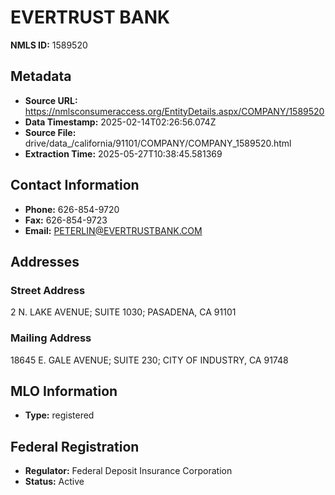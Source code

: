 # EVERTRUST BANK

**NMLS ID:** 1589520

## Metadata
- **Source URL:** https://nmlsconsumeraccess.org/EntityDetails.aspx/COMPANY/1589520
- **Data Timestamp:** 2025-02-14T02:26:56.074Z
- **Source File:** drive/data_/california/91101/COMPANY/COMPANY_1589520.html
- **Extraction Time:** 2025-05-27T10:38:45.581369

## Contact Information
- **Phone:** 626-854-9720
- **Fax:** 626-854-9723
- **Email:** PETERLIN@EVERTRUSTBANK.COM

## Addresses
### Street Address
2 N. LAKE AVENUE; SUITE 1030; PASADENA, CA 91101

### Mailing Address
18645 E. GALE AVENUE; SUITE 230; CITY OF INDUSTRY, CA 91748

## MLO Information
- **Type:** registered

## Federal Registration
- **Regulator:** Federal Deposit Insurance Corporation
- **Status:** Active
